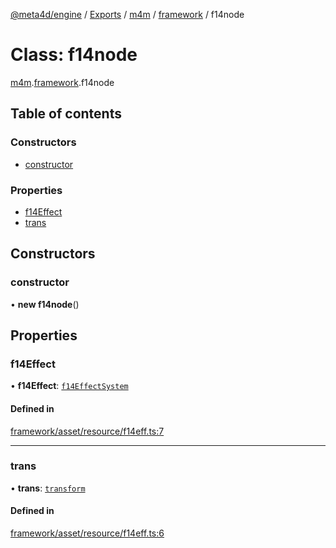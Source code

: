 [@meta4d/engine](../README.md) / [Exports](../modules.md) / [m4m](../modules/m4m.md) / [framework](../modules/m4m.framework.md) / f14node

# Class: f14node

[m4m](../modules/m4m.md).[framework](../modules/m4m.framework.md).f14node

## Table of contents

### Constructors

- [constructor](m4m.framework.f14node.md#constructor)

### Properties

- [f14Effect](m4m.framework.f14node.md#f14effect)
- [trans](m4m.framework.f14node.md#trans)

## Constructors

### constructor

• **new f14node**()

## Properties

### f14Effect

• **f14Effect**: [`f14EffectSystem`](m4m.framework.f14EffectSystem.md)

#### Defined in

[framework/asset/resource/f14eff.ts:7](https://github.com/meta4d-me/meta4d-engine/blob/cf6bfe6/src/framework/asset/resource/f14eff.ts#L7)

___

### trans

• **trans**: [`transform`](m4m.framework.transform.md)

#### Defined in

[framework/asset/resource/f14eff.ts:6](https://github.com/meta4d-me/meta4d-engine/blob/cf6bfe6/src/framework/asset/resource/f14eff.ts#L6)
